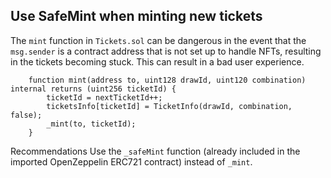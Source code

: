 ## Use SafeMint when minting new tickets

The `mint` function in `Tickets.sol` can be dangerous in the event that the `msg.sender` is a contract address that is not set up to handle NFTs, resulting in the tickets becoming stuck. This can result in a bad user experience.

```solidity
    function mint(address to, uint128 drawId, uint120 combination) internal returns (uint256 ticketId) {
        ticketId = nextTicketId++;
        ticketsInfo[ticketId] = TicketInfo(drawId, combination, false);
        _mint(to, ticketId);
    }
```

Recommendations
Use the `_safeMint` function (already included in the imported OpenZeppelin ERC721 contract) instead of `_mint`.